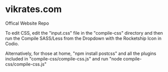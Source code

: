 # vikrates.com
Offical Website Repo

To edit CSS, edit the "input.css" file in the "compile-css" directory and then run the Compile SASS/Less from the Dropdown with the Rocketship Icon in Codio.

Alternatively, for those at home, "npm install postcss" and all the plugins included in "compile-css/compile-css.js" and run "node compile-css/compile-css.js"
